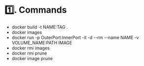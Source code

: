 # 1️⃣. Commands
- docker build -t NAME:TAG .
- docker images
- docker run -p OuterPort:InnerPort -it -d --rm --name NAME -v VOLUME_NAME:PATH IMAGE
- docker rmi images
- docker rmi prune
- docker image prune